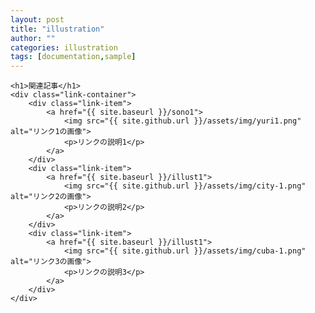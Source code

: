 ```yaml
---
layout: post
title: "illustration"
author: ""
categories: illustration
tags: [documentation,sample]
---
```


<!DOCTYPE html>
<html lang="ja">
<head>
    <meta charset="UTF-8">
    <meta name="viewport" content="width=device-width, initial-scale=1.0">
    <title>ブログリンク集</title>
    <style>
        .link-container {
            display: flex;
            flex-wrap: wrap;
            justify-content: space-around;
        }
        .link-item {
            width: 30%;
            margin: 15px;
            text-align: center;
        }
        .link-item img {
            width: 100%;
            height: auto;
            border-radius: 10px;
        }
        .link-item a {
            text-decoration: none;
            color: #333;
            font-weight: bold;
        }
    </style>
</head>
<body>

    <h1>関連記事</h1>
    <div class="link-container">
        <div class="link-item">
            <a href="{{ site.baseurl }}/sono1">
                <img src="{{ site.github.url }}/assets/img/yuri1.png" alt="リンク1の画像">
                <p>リンクの説明1</p>
            </a>
        </div>
        <div class="link-item">
            <a href="{{ site.baseurl }}/illust1">
                <img src="{{ site.github.url }}/assets/img/city-1.png" alt="リンク2の画像">
                <p>リンクの説明2</p>
            </a>
        </div>
        <div class="link-item">
            <a href="{{ site.baseurl }}/illust1">
                <img src="{{ site.github.url }}/assets/img/cuba-1.png" alt="リンク3の画像">
                <p>リンクの説明3</p>
            </a>
        </div>
    </div>

</body>
</html>


